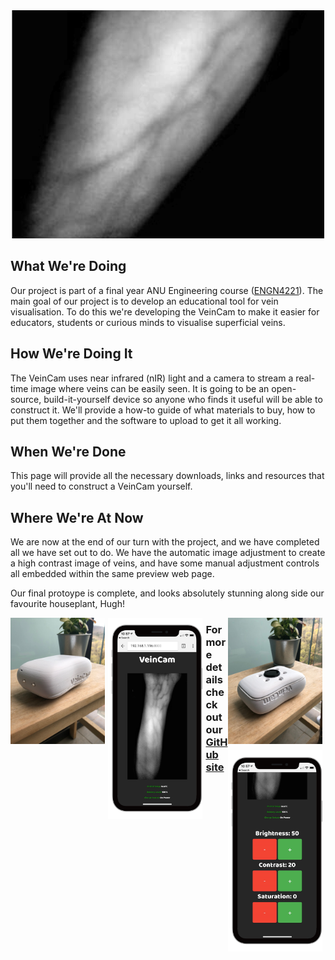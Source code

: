 <div style="text-align:center"><img src ="images/progress-images/test-stream-result-3-crop.png" /></div>

## What We're Doing
Our project is part of a final year ANU Engineering course ([ENGN4221](https://eng.anu.edu.au/courses/engn4221/project/)). The main goal of our project is to develop an educational tool for vein visualisation. To do this we're developing the VeinCam to make it easier for educators, students or curious minds to visualise superficial veins.

## How We're Doing It
The VeinCam uses near infrared (nIR) light and a camera to stream a real-time image where veins can be easily seen. It is going to be an open-source, build-it-yourself device so anyone who finds it useful will be able to construct it. We'll provide a how-to guide of what materials to buy, how to put them together and the software to upload to get it all working.

## When We're Done
This page will provide all the necessary downloads, links and resources that you'll need to construct a VeinCam yourself.

## Where We're At Now
We are now at the end of our turn with the project, and we have completed all we have set out to do. We have the automatic image adjustment to create a high contrast image of veins, and have some manual adjustment controls all embedded within the same preview web page.

Our final protoype is complete, and looks absolutely stunning along side our favourite houseplant, Hugh!

<div style="float: left; width: 30%; margin-right: 1%; margin-bottom: 0.5em;"><img src ="images/prototype/prototype-2.2-down.JPG"></div><div style="float: right; width: 30%; margin-right: 1%; margin-bottom: 0.5em;"><img src ="images/prototype/prototype-2.2-up.JPG"></div> <div style="float: left; width: 30%; margin-right: 1%; margin-bottom: 0.5em;"><img src ="images/tutorial-imagaes/iPhone Mockup1.png"></div>
<div style="float: right; width: 30%; margin-right: 1%; margin-bottom: 0.5em;"><img src ="images/tutorial-imagaes/iPhone Mockup2.png"></div>

### For more details check out our [GitHub site](https://github.com/chrisbodger/VeinCam)
